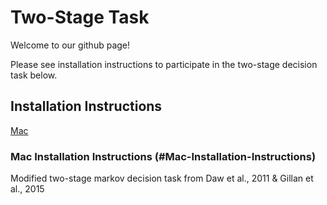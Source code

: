 # Two-Stage Task 

Welcome to our github page! 

Please see installation instructions to participate in the two-stage decision task below.


## Installation Instructions


[Mac](#Mac-Installation-Instructions)


### Mac Installation Instructions (#Mac-Installation-Instructions)

Modified two-stage markov decision task from Daw et al., 2011 &amp; Gillan et al., 2015

